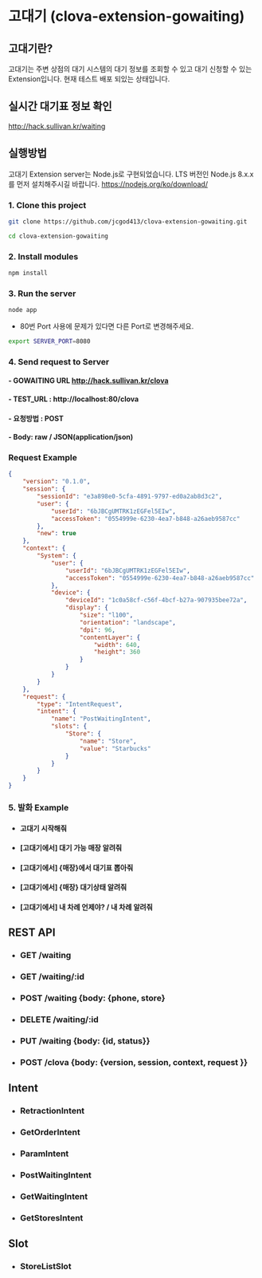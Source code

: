 # 고대기 (clova-extension-gowaiting)

## 고대기란?
고대기는 주변 상점의 대기 시스템의 대기 정보를 조회할 수 있고 대기 신청할 수 있는 Extension입니다. 현재 테스트 배포 되있는 상태입니다. 

## 실시간 대기표 정보 확인
http://hack.sullivan.kr/waiting 

## 실행방법
고대기 Extension server는 Node.js로 구현되었습니다. LTS 버전인 Node.js 8.x.x를 먼저 설치해주시길 바랍니다.
https://nodejs.org/ko/download/

### 1. Clone this project
```bash
git clone https://github.com/jcgod413/clova-extension-gowaiting.git

cd clova-extension-gowaiting
```

### 2. Install modules
```bash
npm install
```

### 3. Run the server
```bash
node app
```
- 80번 Port 사용에 문제가 있다면 다른 Port로 변경해주세요. 
```bash
export SERVER_PORT=8080
```

### 4. Send request to Server

#### - GOWAITING URL http://hack.sullivan.kr/clova

#### - TEST_URL : http://localhost:80/clova 

#### - 요청방법 : POST
#### - Body: raw / JSON(application/json)

### Request Example
```json
{
    "version": "0.1.0",
    "session": {
        "sessionId": "e3a898e0-5cfa-4891-9797-ed0a2ab8d3c2",
        "user": {
            "userId": "6bJBCgUMTRK1zEGFel5EIw",
            "accessToken": "0554999e-6230-4ea7-b848-a26aeb9587cc"
        },
        "new": true
    },
    "context": {
        "System": {
            "user": {
                "userId": "6bJBCgUMTRK1zEGFel5EIw",
                "accessToken": "0554999e-6230-4ea7-b848-a26aeb9587cc"
            },
            "device": {
                "deviceId": "1c0a58cf-c56f-4bcf-b27a-907935bee72a",
                "display": {
                    "size": "l100",
                    "orientation": "landscape",
                    "dpi": 96,
                    "contentLayer": {
                        "width": 640,
                        "height": 360
                    }
                }
            }
        }
    },
    "request": {
        "type": "IntentRequest",
        "intent": {
            "name": "PostWaitingIntent",
            "slots": {
                "Store": {
                    "name": "Store",
                    "value": "Starbucks"
                }
            }
        }
    }
}
```

### 5. 발화 Example
- #### 고대기 시작해줘
- #### [고대기에서] 대기 가능 매장 알려줘
- #### [고대기에서] {매장}에서 대기표 뽑아줘
- #### [고대기에서] {매장} 대기상태 알려줘
- #### [고대기에서] 내 차례 언제야? / 내 차례 알려줘

## REST API
- ### GET /waiting
- ### GET /waiting/:id
- ### POST /waiting {body: {phone, store}
- ### DELETE /waiting/:id
- ### PUT /waiting {body: {id, status}}
- ### POST /clova {body: {version, session, context, request }}

## Intent
- ### RetractionIntent
- ### GetOrderIntent
- ### ParamIntent
- ### PostWaitingIntent
- ### GetWaitingIntent
- ### GetStoresIntent

## Slot
- ### StoreListSlot
